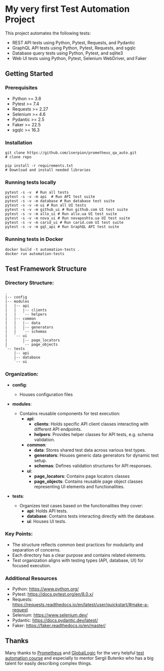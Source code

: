 # My very first Test Automation Project

This project automates the following tests:
- REST API tests using Python, Pytest, Requests, and Pydantic
- GraphQL API tests using Python, Pytest, Requests, and sgqlc
- Database query tests using Python, Pytest, and sqlite3
- Web UI tests using Python, Pytest, Selenium WebDriver, and Faker

## Getting Started
### Prerequisites
- Python >= 3.8
- Pytest >= 7.4
- Requests >= 2.27
- Selenium >= 4.6
- Pydantic >= 2.5
- Faker >= 22.5
- sgqlc >= 16.3

### Installation

```
git clone https://github.com/iserpion/prometheus_qa_auto.git
# clone repo

pip install -r requirements.txt
# Download and install needed libraries
```

### Running tests locally
```
pytest -s -v  # Run all tests
pytest -s -v -m api  # Run API test suite
pytest -s -v -m database # Run database test suite
pytest -s -v -m ui # Run all UI tests
pytest -s -v -m github_ui # Run github.com UI test suite
pytest -s -v -m allo_ui # Run allo.ua UI test suite
pytest -s -v -m nova_ui # Run novaposhta.ua UI test suite
pytest -s -v -m carid_ui # Run carid.com UI test suite
pytest -s -v -m gql_api # Run GraphQL API test suite
```

### Running tests in Docker
```
docker build -t automation-tests .
docker run automation-tests
```

## Test Framework Structure
### Directory Structure:
```
.
|-- config
|-- modules
|   |-- api
|   |   |-- clients
|   |   `-- helpers
|   |-- common
|   |   |-- data
|   |   |-- generators
|   |   `-- schemas
|   `-- ui
|       |-- page_locators
|       `-- page_objects
`-- tests
    |-- api
    |-- database
    `-- ui

```
### Organization:

- **config**:
  - Houses configuration files 

- **modules**:
  - Contains reusable components for test execution:
    - **api**:
        - **clients**: Holds specific API client classes interacting with different API endpoints.
        - **helpers**: Provides helper classes for API tests, e.g. schema validation.
    - **common**:
      - **data**: Stores shared test data across various test types.
      - **generators**: Houses generic data generators for dynamic test setup.
      - **schemas**: Defines validation structures for API responses.
    - **ui**:
      - **page_locators**: Contains page locators classes
      - **page_objects**: Contains reusable page object classes representing UI elements and functionalities.
- **tests**:
  - Organizes test cases based on the functionalities they cover:
    - **api**: Holds API tests.
    - **database**: Contains tests interacting directly with the database.
    - **ui**: Houses UI tests.

### Key Points:

- The structure reflects common best practices for modularity and separation of concerns.
- Each directory has a clear purpose and contains related elements.
- Test organization aligns with testing types (API, database, UI) for focused execution.

### Additional Resources
- Python: https://www.python.org/
- Pytest: https://docs.pytest.org/en/8.0.x/
- Requests: https://requests.readthedocs.io/en/latest/user/quickstart/#make-a-request
- Selenium: https://www.selenium.dev/
- Pydantic: https://docs.pydantic.dev/latest/
- Faker: https://faker.readthedocs.io/en/master/

## Thanks
Many thanks to [Prometheus](https://prometheus.org.ua/) and [GlobalLogic](https://www.globallogic.com/ua/) for the very helpful [test automation course](https://prometheus.org.ua/prometheus-plus/automatic-software-testing/)
and especially to mentor Sergii Butenko who has a big talent for easily describing complex things.


